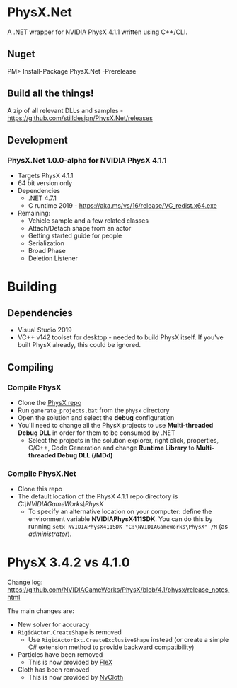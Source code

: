 PhysX.Net
=========
A .NET wrapper for NVIDIA PhysX 4.1.1 written using C++/CLI.

Nuget
-----
PM> Install-Package PhysX.Net -Prerelease

Build all the things!
--------------
A zip of all relevant DLLs and samples - https://github.com/stilldesign/PhysX.Net/releases

Development
-----------
### PhysX.Net 1.0.0-alpha for NVIDIA PhysX 4.1.1
* Targets PhysX 4.1.1
* 64 bit version only
* Dependencies
	* .NET 4.7.1
	* C runtime 2019 - https://aka.ms/vs/16/release/VC_redist.x64.exe
* Remaining:
    * Vehicle sample and a few related classes
    * Attach/Detach shape from an actor
    * Getting started guide for people
    * Serialization
    * Broad Phase
    * Deletion Listener

# Building
## Dependencies
* Visual Studio 2019
* VC++ v142 toolset for desktop - needed to build PhysX itself. If you've built PhysX already, this could be ignored.

## Compiling
### Compile PhysX
* Clone the [PhysX repo](https://github.com/NVIDIAGameWorks/PhysX)
* Run ```generate_projects.bat``` from the ```physx``` directory
* Open the solution and select the **debug** configuration
* You'll need to change all the PhysX projects to use **Multi-threaded Debug DLL** in order for them to be consumed by .NET
  * Select the projects in the solution explorer, right click, properties, C/C++, Code Generation and change **Runtime Library** to **Multi-threaded Debug DLL (/MDd)**
### Compile PhysX.Net
* Clone this repo
* The default location of the PhysX 4.1.1 repo directory is *C:\NVIDIAGameWorks\PhysX*
  * To specify an alternative location on your computer: define the environment variable **NVIDIAPhysX411SDK**. You can do this by running ```setx NVIDIAPhysX411SDK "C:\NVIDIAGameWorks\PhysX" /M``` (as *administrator*).

# PhysX 3.4.2 vs 4.1.0
Change log: https://github.com/NVIDIAGameWorks/PhysX/blob/4.1/physx/release_notes.html

The main changes are:
* New solver for accuracy
* ```RigidActor.CreateShape``` is removed
  * Use ```RigidActorExt.CreateExclusiveShape``` instead (or create a simple C# extension method to provide backward compatibility)
* Particles have been removed
  * This is now provided by [FleX](https://github.com/NVIDIAGameWorks/FleX)
* Cloth has been removed
  * This is now provided by [NvCloth](https://github.com/NVIDIAGameWorks/NvCloth)
